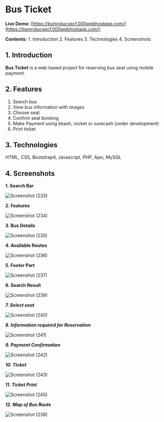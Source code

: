 # Bus Ticket

**Live Demo:** [https://bsmrstucsecf.000webhostapp.com/](https://bsmrstucsecf.000webhostapp.com/)

**Contents:** 1. Introduction  2. Features  3. Technologies 4. Screenshots
 
 ## 1. Introduction
 **Bus Ticket** is a web based project for reserving bus seat using mobile payment.


## 2. Features

1.  Search bus 
2.  View bus information with images
3.  Choose seat
4.  Confirm seat booking
5. Make Payment using bkash, rocket or surecash (under development) 
6. Print ticket

## 3. Technologies


HTML, CSS, Bootstrap4, Javascript, PHP, Ajax, MySQL


## 4. Screenshots

**1. Search Bar**

![Screenshot (233)](https://user-images.githubusercontent.com/23233774/64102103-0affd080-cd91-11e9-8282-4250a3fdd01f.png)

**2. Features**

![Screenshot (234)](https://user-images.githubusercontent.com/23233774/64102157-279c0880-cd91-11e9-80a3-5e29f7b2778a.png)

**3. Bus Details**

![Screenshot (235)](https://user-images.githubusercontent.com/23233774/64102262-66ca5980-cd91-11e9-8f1b-33b9ab4385de.png)

**4. Available Routes**

![Screenshot (236)](https://user-images.githubusercontent.com/23233774/64102261-6631c300-cd91-11e9-91a1-225281b12d02.png)

**5. Footer Part**

![Screenshot (237)](https://user-images.githubusercontent.com/23233774/64102263-66ca5980-cd91-11e9-8733-f115f1e8341b.png)

**6. Search Result**

![Screenshot (239)](https://user-images.githubusercontent.com/23233774/64102468-e0fade00-cd91-11e9-9e01-38422d0e7fbe.png)

**_7. Select seat_**

![Screenshot (240)](https://user-images.githubusercontent.com/23233774/64102515-f8d26200-cd91-11e9-8e71-16ba3e1231d5.png)

_**8. Information required for Reservation**_

![Screenshot (241)](https://user-images.githubusercontent.com/23233774/64102514-f839cb80-cd91-11e9-8bf8-9eec33eed3a1.png)

_**9. Payment Confirmation**_

![Screenshot (242)](https://user-images.githubusercontent.com/23233774/64102893-b2c9ce00-cd92-11e9-9191-81bba84fa41f.png)

**_10. Ticket_**

![Screenshot (243)](https://user-images.githubusercontent.com/23233774/64102891-b2313780-cd92-11e9-99df-a35399fd7270.png)

_**11. Ticket Print**_

![Screenshot (245)](https://user-images.githubusercontent.com/23233774/64102889-b2313780-cd92-11e9-8ee1-68d670b1f27a.png)

_**12. Map of Bus Route**_

![Screenshot (238)](https://user-images.githubusercontent.com/23233774/64103135-4ef3d500-cd93-11e9-871c-07d5ac3e7f86.png)
